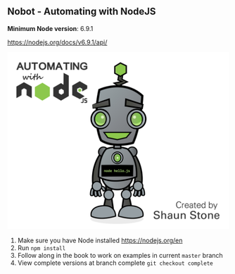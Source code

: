 ## Nobot - Automating with NodeJS ##

**Minimum Node version**: 6.9.1

https://nodejs.org/docs/v6.9.1/api/

![Node Bot](nobot.jpg)

1. Make sure you have Node installed https://nodejs.org/en
1. Run `npm install`
1. Follow along in the book to work on examples in current `master` branch
1. View complete versions at branch complete `git checkout complete`
